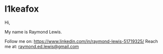 # l1keafox

Hi,

My name is Raymond Lewis. 


Follow me on: https://www.linkedin.com/in/raymond-lewis-51719325/
Reach me at: raymond.ed.lewis@gmail.com
